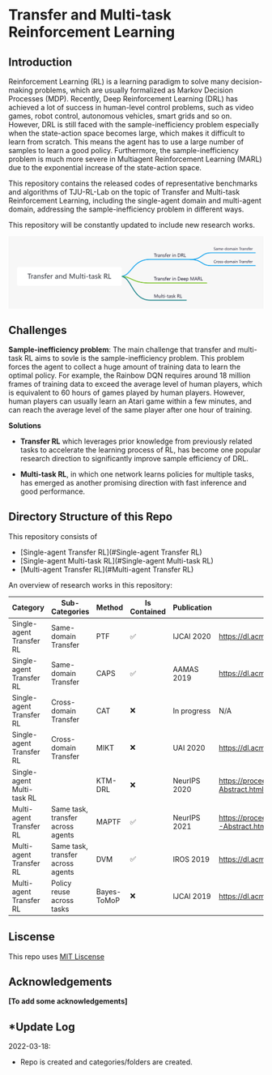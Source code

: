 # Transfer and Multi-task Reinforcement Learning

## Introduction

Reinforcement Learning (RL) is a learning paradigm to solve many decision-making problems, which are usually formalized as Markov Decision Processes (MDP). Recently, Deep Reinforcement Learning (DRL) has achieved a lot of success in human-level control problems, such as video games, robot control, autonomous vehicles, smart grids and so on. However, DRL is still faced with the sample-inefficiency problem especially when the state-action space becomes large, which makes it difficult to learn from scratch. This means the agent has to use a large number of samples to learn a good policy. Furthermore, the sample-inefficiency problem is much more severe in Multiagent Reinforcement Learning (MARL) due to the exponential increase of the state-action space.  

This repository contains the released codes of representative benchmarks and algorithms of TJU-RL-Lab on the topic of Transfer and Multi-task Reinforcement Learning, including the single-agent domain and multi-agent domain, addressing the sample-inefficiency problem in different ways.

This repository will be constantly updated to include new research works.  

<p align="center"><img align="center" src="./assets/overview.png" alt="overview" style="zoom:60%;" /></p>

## Challenges 

**Sample-inefficiency problem**: The main challenge that transfer and multi-task RL aims to sovle is the sample-inefficiency problem. This problem forces the agent to collect a huge amount of training data to learn the optimal policy. For example, the Rainbow DQN requires around 18 million frames of training data to exceed the average level of human players, which is equivalent to 60 hours of games played by human players. However, human players can usually learn an Atari game within a few minutes, and can reach the average level of the same player after one hour of training. 

**Solutions**

- **Transfer RL** which leverages prior knowledge from previously related tasks to accelerate the learning process of RL, has become one popular research direction to significantly improve sample efficiency of DRL. 

- **Multi-task RL**, in which one network learns policies for multiple tasks, has emerged as another promising direction with fast inference and good performance.


## Directory Structure of this Repo

This repository consists of 
 * [Single-agent Transfer RL](#Single-agent Transfer RL)
 * [Single-agent Multi-task RL](#Single-agent Multi-task RL)
 * [Multi-agent Transfer RL](#Multi-agent Transfer RL)

An overview of research works in this repository:

| Category | Sub-Categories | Method |  Is Contained  | Publication | Link |
| ------ | ------ | ----- | --- | ------ | ------ |
| Single-agent Transfer RL | Same-domain Transfer | PTF  | :white_check_mark: |IJCAI 2020| https://dl.acm.org/doi/abs/10.5555/3491440.3491868 |
| Single-agent Transfer RL | Same-domain Transfer | CAPS  | :white_check_mark: |AAMAS 2019| https://dl.acm.org/doi/abs/10.5555/3306127.3331795 |
| Single-agent Transfer RL | Cross-domain Transfer| CAT  | :x: | In progress | N/A |
| Single-agent Transfer RL | Cross-domain Transfer| MIKT  | :x: | UAI 2020 | https://dl.acm.org/doi/abs/10.5555/3306127.3331795 |
| Single-agent Multi-task RL |  | KTM-DRL  | :x: | NeurIPS 2020 | https://proceedings.neurips.cc/paper/2020/hash/acab0116c354964a558e65bdd07ff047-Abstract.html|
| Multi-agent Transfer RL | Same task, transfer across agents | MAPTF  | :white_check_mark: | NeurIPS 2021 | https://proceedings.neurips.cc/paper/2021/hash/8d9a6e908ed2b731fb96151d9bb94d49-Abstract.html|
| Multi-agent Transfer RL | Same task, transfer across agents | DVM  | :white_check_mark: | IROS 2019 | https://dl.acm.org/doi/abs/10.5555/3306127.3331795|
| Multi-agent Transfer RL | Policy reuse across tasks | Bayes-ToMoP  | :x: | IJCAI 2019 | https://dl.acm.org/doi/abs/10.5555/3367032.3367121|


## Liscense

This repo uses [MIT Liscense](https://github.com/TJU-DRL-LAB/AI-Optimizer/blob/main/transfer-rl/LICENSE)

## Acknowledgements

**[To add some acknowledgements]**

## *Update Log

2022-03-18:  
-  Repo is created and categories/folders are created.




